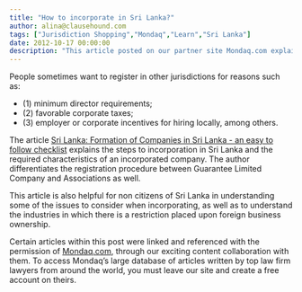 ```yaml
---
title: "How to incorporate in Sri Lanka?"
author: alina@clausehound.com
tags: ["Jurisdiction Shopping","Mondaq","Learn","Sri Lanka"]
date: 2012-10-17 00:00:00
description: "This article posted on our partner site Mondaq.com explains the steps to incorporation in Sri Lanka and the required characteristics of an incorporated company."
---
```


People sometimes want to register in other jurisdictions for reasons such as:
- (1) minimum director requirements; 
- (2) favorable corporate taxes; 
- (3) employer or corporate incentives for hiring locally, among others. 

The article [Sri Lanka: Formation of Companies in Sri Lanka - an easy to follow checklist](http://www.mondaq.com/x/202600/Corporate+Commercial+Law/Formation+of+Companies+in+Sri+Lanka+an+easy+to+follow+checklist) explains the steps to incorporation in Sri Lanka and the required characteristics of an incorporated company. The author differentiates the registration procedure between Guarantee Limited Company and Associations as well.

This article is also helpful for non citizens of Sri Lanka in understanding some of the issues to consider when incorporating, as well as to understand the industries in which there is a restriction placed upon foreign business ownership.

Certain articles within this post were linked and referenced with the permission of [Mondaq.com](https://www.mondaq.com/?clear=true), through our exciting content collaboration with them.  To access Mondaq’s large database of articles written by top law firm lawyers from around the world, you must leave our site and create a free account on theirs.
